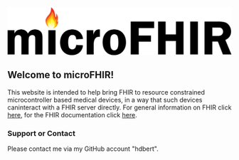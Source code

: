 ![microFHIR](/microFHIR.png)
## Welcome to microFHIR!

This website is intended to help bring FHIR to resource constrained microcontroller based medical devices, in a way that such devices caninteract with a FHIR server directly.
For general information on FHIR click [here](https://fhir.org), for the FHIR documentation click [here](https://www.hl7.org/fhir/).

### Support or Contact

Please contact me via my GitHub account "hdbert".
